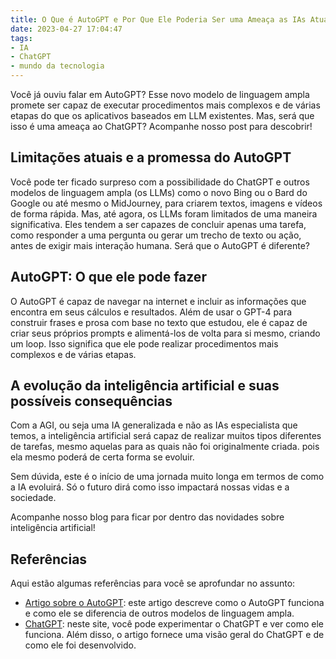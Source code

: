 ```yaml
---
title: O Que é AutoGPT e Por Que Ele Poderia Ser uma Ameaça as IAs Atuais?
date: 2023-04-27 17:04:47
tags:
- IA
- ChatGPT
- mundo da tecnologia
---
```

Você já ouviu falar em AutoGPT? Esse novo modelo de linguagem ampla promete ser capaz de executar procedimentos mais complexos e de várias etapas do que os aplicativos baseados em LLM existentes. Mas, será que isso é uma ameaça ao ChatGPT? Acompanhe nosso post para descobrir!

## Limitações atuais e a promessa do AutoGPT

Você pode ter ficado surpreso com a possibilidade do ChatGPT e outros modelos de linguagem ampla (os LLMs) como o novo Bing ou o Bard do Google ou até mesmo o MidJourney, para criarem textos, imagens e vídeos de forma rápida. Mas, até agora, os LLMs foram limitados de uma maneira significativa. Eles tendem a ser capazes de concluir apenas uma tarefa, como responder a uma pergunta ou gerar um trecho de texto ou ação, antes de exigir mais interação humana. Será que o AutoGPT é diferente?

## AutoGPT: O que ele pode fazer

O AutoGPT é capaz de navegar na internet e incluir as informações que encontra em seus cálculos e resultados. Além de usar o GPT-4 para construir frases e prosa com base no texto que estudou, ele é capaz de criar seus próprios prompts e alimentá-los de volta para si mesmo, criando um loop. Isso significa que ele pode realizar procedimentos mais complexos e de várias etapas.

## A evolução da inteligência artificial e suas possíveis consequências

Com a AGI, ou seja uma IA generalizada e não as IAs especialista que temos, a inteligência artificial será capaz de realizar muitos tipos diferentes de tarefas, mesmo aquelas para as quais não foi originalmente criada. pois ela mesmo poderá de certa forma se evoluir.

Sem dúvida, este é o início de uma jornada muito longa em termos de como a IA evoluirá. Só o futuro dirá como isso impactará nossas vidas e a sociedade.

Acompanhe nosso blog para ficar por dentro das novidades sobre inteligência artificial!

## Referências

Aqui estão algumas referências para você se aprofundar no assunto:

- [Artigo sobre o AutoGPT](https://forbes.com.br/forbes-tech/2023/04/o-que-e-auto-gpt-e-por-que-ele-poderia-ser-uma-ameaca-ao-chatgpt/): este artigo descreve como o AutoGPT funciona e como ele se diferencia de outros modelos de linguagem ampla.
- [ChatGPT](https://openai.com/blog/chatgpt): neste site, você pode experimentar o ChatGPT e ver como ele funciona. Além disso, o artigo fornece uma visão geral do ChatGPT e de como ele foi desenvolvido.